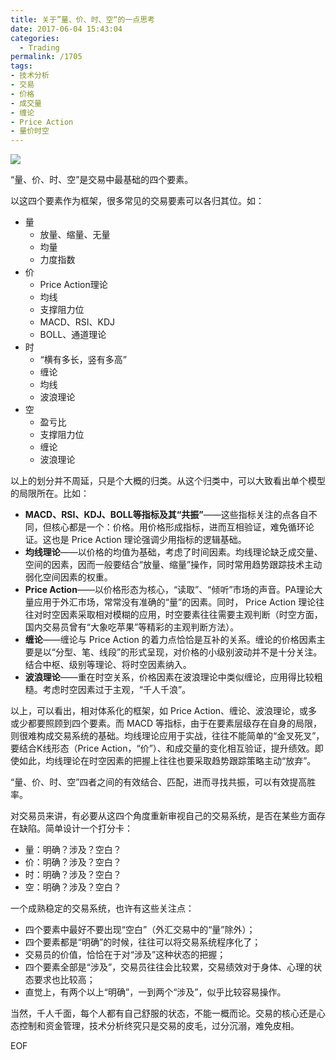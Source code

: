 ```yaml
---
title: 关于”量、价、时、空“的一点思考
date: 2017-06-04 15:43:04
categories:
  - Trading
permalink: /1705
tags:
- 技术分析
- 交易
- 价格
- 成交量
- 缠论
- Price Action
- 量价时空
---
```

![][image-1]

“量、价、时、空”是交易中最基础的四个要素。

以这四个要素作为框架，很多常见的交易要素可以各归其位。如：

- 量
	- 放量、缩量、无量
	- 均量
	- 力度指数
- 价
	- Price Action理论
	- 均线
	- 支撑阻力位
	- MACD、RSI、KDJ
	- BOLL、通道理论
- 时
	- “横有多长，竖有多高”
	- 缠论
	- 均线
	- 波浪理论
- 空
	- 盈亏比
	- 支撑阻力位
	- 缠论
	- 波浪理论

以上的划分并不周延，只是个大概的归类。从这个归类中，可以大致看出单个模型的局限所在。比如：
- **MACD、RSI、KDJ、BOLL等指标及其“共振”**——这些指标关注的点各自不同，但核心都是一个：价格。用价格形成指标，进而互相验证，难免循环论证。这也是 Price Action 理论强调少用指标的逻辑基础。
- **均线理论**——以价格的均值为基础，考虑了时间因素。均线理论缺乏成交量、空间的因素，因而一般要结合“放量、缩量”操作，同时常用趋势跟踪技术主动弱化空间因素的权重。
- **Price Action**——以价格形态为核心，“读取”、“倾听”市场的声音。PA理论大量应用于外汇市场，常常没有准确的“量”的因素。同时， Price Action 理论往往对时空因素采取相对模糊的应用，时空要素往往需要主观判断（时空方面，国内交易员曾有“大象吃苹果”等精彩的主观判断方法）。
- **缠论**——缠论与 Price Action 的着力点恰恰是互补的关系。缠论的价格因素主要是以“分型、笔、线段”的形式呈现，对价格的小级别波动并不是十分关注。结合中枢、级别等理论、将时空因素纳入。
- **波浪理论**——重在时空关系，价格因素在波浪理论中类似缠论，应用得比较粗糙。考虑时空因素过于主观，“千人千浪”。

以上，可以看出，相对体系化的框架，如 Price Action、缠论、波浪理论，或多或少都要照顾到四个要素。而 MACD 等指标，由于在要素层级存在自身的局限，则很难构成交易系统的基础。均线理论应用于实战，往往不能简单的“金叉死叉”，要结合K线形态（Price Action，“价”）、和成交量的变化相互验证，提升绩效。即使如此，均线理论在时空因素的把握上往往也要采取趋势跟踪策略主动“放弃”。

“量、价、时、空”四者之间的有效结合、匹配，进而寻找共振，可以有效提高胜率。

对交易员来讲，有必要从这四个角度重新审视自己的交易系统，是否在某些方面存在缺陷。简单设计一个打分卡：
- 量：明确？涉及？空白？
- 价：明确？涉及？空白？
- 时：明确？涉及？空白？
- 空：明确？涉及？空白？

一个成熟稳定的交易系统，也许有这些关注点：
- 四个要素中最好不要出现“空白”（外汇交易中的“量”除外）；
- 四个要素都是“明确”的时候，往往可以将交易系统程序化了；
- 交易员的价值，恰恰在于对“涉及”这种状态的把握；
- 四个要素全部是“涉及”，交易员往往会比较累，交易绩效对于身体、心理的状态要求也比较高；
- 直觉上，有两个以上“明确”，一到两个“涉及”，似乎比较容易操作。

当然，千人千面，每个人都有自己舒服的状态，不能一概而论。交易的核心还是心态控制和资金管理，技术分析终究只是交易的皮毛，过分沉溺，难免皮相。

EOF

[image-1]:	http://kangjian.net/images/2017/06/2017-06-04-16-23-27-LJSK.png
